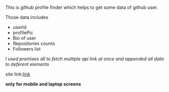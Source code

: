 This is github profile finder which helps to get some data of github user.

Those data includes
- userId
- profilePic
- Bio of user
- Repositories counts
- Followers list


*I used promises all to fetch multiple api link at once and appended all data to deferent elements*


site link:[link](https://git-profile-pajju-dev.netlify.app/)


**only for mobile and laptop screens**